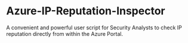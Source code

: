 # Azure-IP-Reputation-Inspector
A convenient and powerful user script for Security Analysts to check IP reputation directly from within the Azure Portal.
